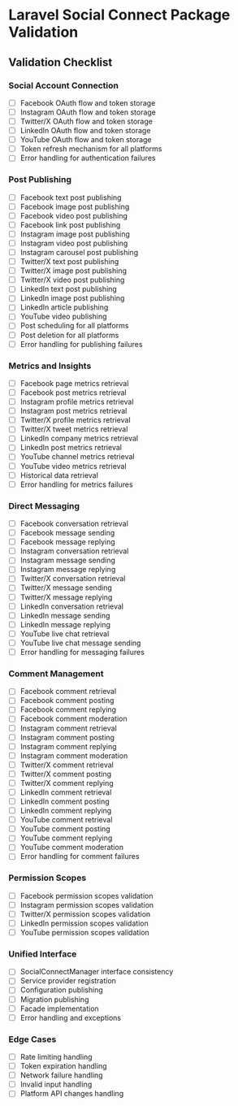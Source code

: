 # Laravel Social Connect Package Validation

## Validation Checklist

### Social Account Connection
- [ ] Facebook OAuth flow and token storage
- [ ] Instagram OAuth flow and token storage
- [ ] Twitter/X OAuth flow and token storage
- [ ] LinkedIn OAuth flow and token storage
- [ ] YouTube OAuth flow and token storage
- [ ] Token refresh mechanism for all platforms
- [ ] Error handling for authentication failures

### Post Publishing
- [ ] Facebook text post publishing
- [ ] Facebook image post publishing
- [ ] Facebook video post publishing
- [ ] Facebook link post publishing
- [ ] Instagram image post publishing
- [ ] Instagram video post publishing
- [ ] Instagram carousel post publishing
- [ ] Twitter/X text post publishing
- [ ] Twitter/X image post publishing
- [ ] Twitter/X video post publishing
- [ ] LinkedIn text post publishing
- [ ] LinkedIn image post publishing
- [ ] LinkedIn article publishing
- [ ] YouTube video publishing
- [ ] Post scheduling for all platforms
- [ ] Post deletion for all platforms
- [ ] Error handling for publishing failures

### Metrics and Insights
- [ ] Facebook page metrics retrieval
- [ ] Facebook post metrics retrieval
- [ ] Instagram profile metrics retrieval
- [ ] Instagram post metrics retrieval
- [ ] Twitter/X profile metrics retrieval
- [ ] Twitter/X tweet metrics retrieval
- [ ] LinkedIn company metrics retrieval
- [ ] LinkedIn post metrics retrieval
- [ ] YouTube channel metrics retrieval
- [ ] YouTube video metrics retrieval
- [ ] Historical data retrieval
- [ ] Error handling for metrics failures

### Direct Messaging
- [ ] Facebook conversation retrieval
- [ ] Facebook message sending
- [ ] Facebook message replying
- [ ] Instagram conversation retrieval
- [ ] Instagram message sending
- [ ] Instagram message replying
- [ ] Twitter/X conversation retrieval
- [ ] Twitter/X message sending
- [ ] Twitter/X message replying
- [ ] LinkedIn conversation retrieval
- [ ] LinkedIn message sending
- [ ] LinkedIn message replying
- [ ] YouTube live chat retrieval
- [ ] YouTube live chat message sending
- [ ] Error handling for messaging failures

### Comment Management
- [ ] Facebook comment retrieval
- [ ] Facebook comment posting
- [ ] Facebook comment replying
- [ ] Facebook comment moderation
- [ ] Instagram comment retrieval
- [ ] Instagram comment posting
- [ ] Instagram comment replying
- [ ] Instagram comment moderation
- [ ] Twitter/X comment retrieval
- [ ] Twitter/X comment posting
- [ ] Twitter/X comment replying
- [ ] LinkedIn comment retrieval
- [ ] LinkedIn comment posting
- [ ] LinkedIn comment replying
- [ ] YouTube comment retrieval
- [ ] YouTube comment posting
- [ ] YouTube comment replying
- [ ] YouTube comment moderation
- [ ] Error handling for comment failures

### Permission Scopes
- [ ] Facebook permission scopes validation
- [ ] Instagram permission scopes validation
- [ ] Twitter/X permission scopes validation
- [ ] LinkedIn permission scopes validation
- [ ] YouTube permission scopes validation

### Unified Interface
- [ ] SocialConnectManager interface consistency
- [ ] Service provider registration
- [ ] Configuration publishing
- [ ] Migration publishing
- [ ] Facade implementation
- [ ] Error handling and exceptions

### Edge Cases
- [ ] Rate limiting handling
- [ ] Token expiration handling
- [ ] Network failure handling
- [ ] Invalid input handling
- [ ] Platform API changes handling
